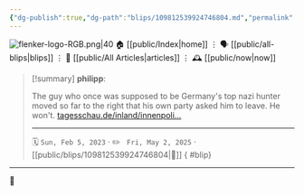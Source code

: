 ```yaml
---
{"dg-publish":true,"dg-path":"blips/109812539924746804.md","permalink":"/blips/109812539924746804/","title":"philipp on mastodon @ 2023-02-05"}
---
```



<div class="transclusion internal-embed is-loaded"><div class="markdown-embed">




![flenker-logo-RGB.png|40](/img/user/attachments/flenker-logo-RGB.png)
🏠 [[public/Index\|home]]  ⋮ 🗣️ [[public/all-blips\|blips]] ⋮  📝 [[public/All Articles\|articles]]  ⋮ 🕰️ [[public/now\|now]]


</div></div>


> [!summary] **philipp**:
>
> The guy who once was supposed to be Germany's top nazi hunter moved so far to the right that his own party asked him to leave. He won't. [tagesschau.de/inland/innenpoli…](https://www.tagesschau.de/inland/innenpolitik/maassen-cdu-113.html)
> - - -
>
> 🗓️ <code>Sun, Feb 5, 2023</code>  · ✏️ <code> Fri, May 2, 2025</code>  · [[public/blips/109812539924746804\|🔗]]
{ #blip}


- - -

 👾
